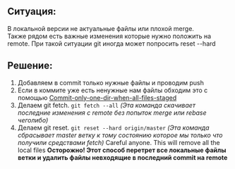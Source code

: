 Ситуация:
-------------
В локальной версии не актуальные файлы или плохой merge.   
Также рядом есть важные изменения которые нужно положить на remote.
При такой ситуации git иногда может попросить reset --hard

Решение:
-------------
1. Добавляем в commit только нужные файлы и проводим push
  1. Если в коммите уже есть ненужные нам файлы обходим это с помощью [Commit-only-one-dir-when-all-files-staged](https://github.com/noon-ehos/memcrab-git-tutorial/blob/master/Commit-only-one-dir-when-all-files-staged.md "memcrab-git-tutorial")
2. Делаем git fetch. 
<code>git fetch --all</code>
*(Эта команда скачивает последние изменения с remote без попыток merge или rebase чеголибо)*
3. Делаем git reset. 
<code>git reset --hard origin/master</code>
*(Эта команда сбрасывает master ветку к тому состоянию которое мы только что получили средствами fetch)*
Careful anyone. This will remove all the local files
**Осторожно! Этот способ перетрет все локальные файлы ветки и удалить файлы невходящие в последний commit на remote**
